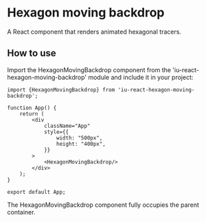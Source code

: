 # Hexagon moving backdrop

A React component that renders animated hexagonal tracers.

## How to use

Import the HexagonMovingBackdrop component from the 'iu-react-hexagon-moving-backdrop' module and include it in your project:

```tsx
import {HexagonMovingBackdrop} from 'iu-react-hexagon-moving-backdrop';

function App() {
    return (
        <div
            className="App"
            style={{
                width: "500px",
                height: "400px",
            }}
        >
            <HexagonMovingBackdrop/>
        </div>
    );
}

export default App;
```

The HexagonMovingBackdrop component fully occupies the parent container.


